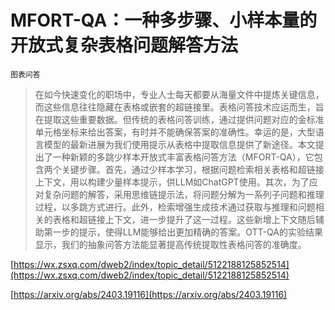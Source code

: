 # MFORT-QA：一种多步骤、小样本量的开放式复杂表格问题解答方法
`图表问答`
> 在如今快速变化的职场中，专业人士每天都要从海量文件中提炼关键信息，而这些信息往往隐藏在表格或嵌套的超链接里。表格问答技术应运而生，旨在提取这些重要数据。但传统的表格问答训练，通过提供问题对应的金标准单元格坐标来给出答案，有时并不能确保答案的准确性。幸运的是，大型语言模型的最新进展为我们使用提示从表格中提取信息提供了新途径。本文提出了一种新颖的多跳少样本开放式丰富表格问答方法（MFORT-QA），它包含两个关键步骤。首先，通过少样本学习，根据问题检索相关表格和超链接上下文，用以构建少量样本提示，供LLM如ChatGPT使用。其次，为了应对复杂问题的解答，采用思维链提示法，将问题分解为一系列子问题和推理过程，以多跳方式进行。此外，检索增强生成技术通过获取与推理和问题相关的表格和超链接上下文，进一步提升了这一过程。这些新增上下文随后辅助第一步的提示，使得LLM能够给出更加精确的答案。OTT-QA的实验结果显示，我们的抽象问答方法能显著提高传统提取性表格问答的准确度。


[https://wx.zsxq.com/dweb2/index/topic_detail/5122188125852514](https://wx.zsxq.com/dweb2/index/topic_detail/5122188125852514)

[https://arxiv.org/abs/2403.19116](https://arxiv.org/abs/2403.19116)